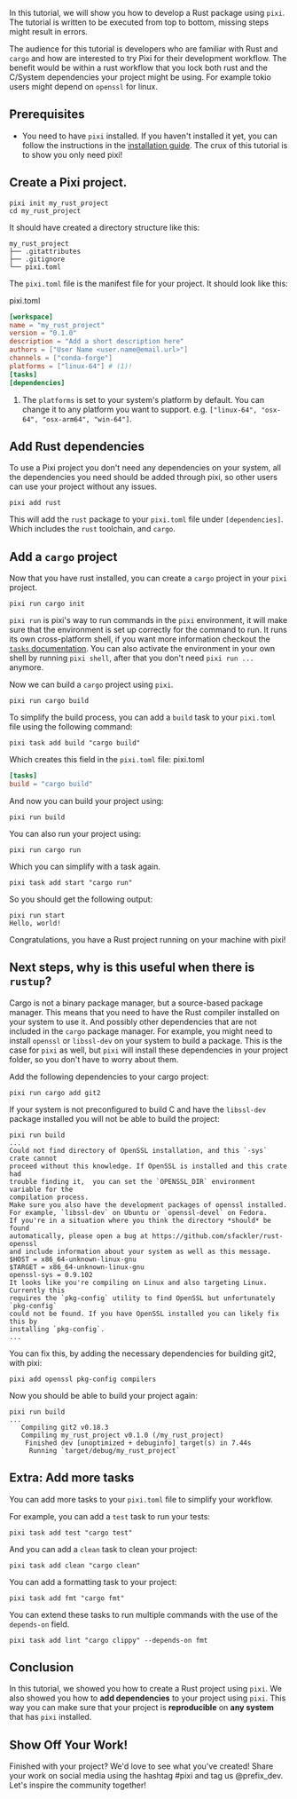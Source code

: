 In this tutorial, we will show you how to develop a Rust package using `pixi`. The tutorial is written to be executed from top to bottom, missing steps might result in errors.

The audience for this tutorial is developers who are familiar with Rust and `cargo` and how are interested to try Pixi for their development workflow. The benefit would be within a rust workflow that you lock both rust and the C/System dependencies your project might be using. For example tokio users might depend on `openssl` for linux.

## Prerequisites

- You need to have `pixi` installed. If you haven't installed it yet, you can follow the instructions in the [installation guide](../../). The crux of this tutorial is to show you only need pixi!

## Create a Pixi project.

```shell
pixi init my_rust_project
cd my_rust_project

```

It should have created a directory structure like this:

```shell
my_rust_project
├── .gitattributes
├── .gitignore
└── pixi.toml

```

The `pixi.toml` file is the manifest file for your project. It should look like this:

pixi.toml

```toml
[workspace]
name = "my_rust_project"
version = "0.1.0"
description = "Add a short description here"
authors = ["User Name <user.name@email.url>"]
channels = ["conda-forge"]
platforms = ["linux-64"] # (1)!
[tasks]
[dependencies]

```

1. The `platforms` is set to your system's platform by default. You can change it to any platform you want to support. e.g. `["linux-64", "osx-64", "osx-arm64", "win-64"]`.

## Add Rust dependencies

To use a Pixi project you don't need any dependencies on your system, all the dependencies you need should be added through pixi, so other users can use your project without any issues.

```shell
pixi add rust

```

This will add the `rust` package to your `pixi.toml` file under `[dependencies]`. Which includes the `rust` toolchain, and `cargo`.

## Add a `cargo` project

Now that you have rust installed, you can create a `cargo` project in your `pixi` project.

```shell
pixi run cargo init

```

`pixi run` is pixi's way to run commands in the `pixi` environment, it will make sure that the environment is set up correctly for the command to run. It runs its own cross-platform shell, if you want more information checkout the [`tasks` documentation](../../workspace/advanced_tasks/). You can also activate the environment in your own shell by running `pixi shell`, after that you don't need `pixi run ...` anymore.

Now we can build a `cargo` project using `pixi`.

```shell
pixi run cargo build

```

To simplify the build process, you can add a `build` task to your `pixi.toml` file using the following command:

```shell
pixi task add build "cargo build"

```

Which creates this field in the `pixi.toml` file: pixi.toml

```toml
[tasks]
build = "cargo build"

```

And now you can build your project using:

```shell
pixi run build

```

You can also run your project using:

```shell
pixi run cargo run

```

Which you can simplify with a task again.

```shell
pixi task add start "cargo run"

```

So you should get the following output:

```shell
pixi run start
Hello, world!

```

Congratulations, you have a Rust project running on your machine with pixi!

## Next steps, why is this useful when there is `rustup`?

Cargo is not a binary package manager, but a source-based package manager. This means that you need to have the Rust compiler installed on your system to use it. And possibly other dependencies that are not included in the `cargo` package manager. For example, you might need to install `openssl` or `libssl-dev` on your system to build a package. This is the case for `pixi` as well, but `pixi` will install these dependencies in your project folder, so you don't have to worry about them.

Add the following dependencies to your cargo project:

```shell
pixi run cargo add git2

```

If your system is not preconfigured to build C and have the `libssl-dev` package installed you will not be able to build the project:

```shell
pixi run build
...
Could not find directory of OpenSSL installation, and this `-sys` crate cannot
proceed without this knowledge. If OpenSSL is installed and this crate had
trouble finding it,  you can set the `OPENSSL_DIR` environment variable for the
compilation process.
Make sure you also have the development packages of openssl installed.
For example, `libssl-dev` on Ubuntu or `openssl-devel` on Fedora.
If you're in a situation where you think the directory *should* be found
automatically, please open a bug at https://github.com/sfackler/rust-openssl
and include information about your system as well as this message.
$HOST = x86_64-unknown-linux-gnu
$TARGET = x86_64-unknown-linux-gnu
openssl-sys = 0.9.102
It looks like you're compiling on Linux and also targeting Linux. Currently this
requires the `pkg-config` utility to find OpenSSL but unfortunately `pkg-config`
could not be found. If you have OpenSSL installed you can likely fix this by
installing `pkg-config`.
...

```

You can fix this, by adding the necessary dependencies for building git2, with pixi:

```shell
pixi add openssl pkg-config compilers

```

Now you should be able to build your project again:

```shell
pixi run build
...
   Compiling git2 v0.18.3
   Compiling my_rust_project v0.1.0 (/my_rust_project)
    Finished dev [unoptimized + debuginfo] target(s) in 7.44s
     Running `target/debug/my_rust_project`

```

## Extra: Add more tasks

You can add more tasks to your `pixi.toml` file to simplify your workflow.

For example, you can add a `test` task to run your tests:

```shell
pixi task add test "cargo test"

```

And you can add a `clean` task to clean your project:

```shell
pixi task add clean "cargo clean"

```

You can add a formatting task to your project:

```shell
pixi task add fmt "cargo fmt"

```

You can extend these tasks to run multiple commands with the use of the `depends-on` field.

```shell
pixi task add lint "cargo clippy" --depends-on fmt

```

## Conclusion

In this tutorial, we showed you how to create a Rust project using `pixi`. We also showed you how to **add dependencies** to your project using `pixi`. This way you can make sure that your project is **reproducible** on **any system** that has `pixi` installed.

## Show Off Your Work!

Finished with your project? We'd love to see what you've created! Share your work on social media using the hashtag #pixi and tag us @prefix_dev. Let's inspire the community together!

